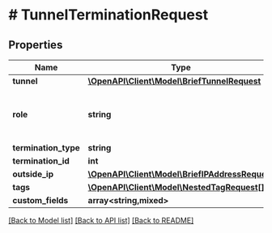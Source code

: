 # # TunnelTerminationRequest

## Properties

Name | Type | Description | Notes
------------ | ------------- | ------------- | -------------
**tunnel** | [**\OpenAPI\Client\Model\BriefTunnelRequest**](BriefTunnelRequest.md) |  |
**role** | **string** | * &#x60;peer&#x60; - Peer * &#x60;hub&#x60; - Hub * &#x60;spoke&#x60; - Spoke |
**termination_type** | **string** |  |
**termination_id** | **int** |  |
**outside_ip** | [**\OpenAPI\Client\Model\BriefIPAddressRequest**](BriefIPAddressRequest.md) |  | [optional]
**tags** | [**\OpenAPI\Client\Model\NestedTagRequest[]**](NestedTagRequest.md) |  | [optional]
**custom_fields** | **array<string,mixed>** |  | [optional]

[[Back to Model list]](../../README.md#models) [[Back to API list]](../../README.md#endpoints) [[Back to README]](../../README.md)
